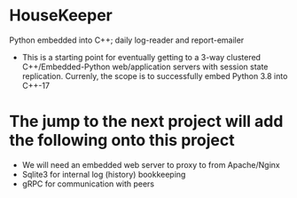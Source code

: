 # HouseKeeper
Python embedded into C++; daily log-reader and report-emailer

- This is a starting point for eventually getting to a 3-way clustered C++/Embedded-Python 
web/application servers with session state replication.  Currenly, the scope is to 
successfully embed Python 3.8 into C++-17

# The jump to the next project will add the following onto this project

- We will need an embedded web server to proxy to from Apache/Nginx
- Sqlite3 for internal log (history) bookkeeping
- gRPC for communication with peers


